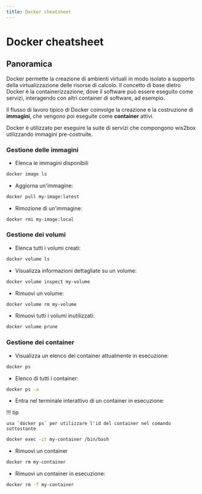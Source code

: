 ```yaml
---
title: Docker cheatsheet
---
```


# Docker cheatsheet

## Panoramica

Docker permette la creazione di ambienti virtuali in modo isolato a supporto della virtualizzazione delle risorse di calcolo. Il concetto di base dietro Docker è la containerizzazione, dove il software può essere eseguito come servizi, interagendo con altri container di software, ad esempio.

Il flusso di lavoro tipico di Docker coinvolge la creazione e la costruzione di **immagini**, che vengono poi eseguite come **container** attivi.

Docker è utilizzato per eseguire la suite di servizi che compongono wis2box utilizzando immagini pre-costruite.

### Gestione delle immagini

* Elenca le immagini disponibili

```bash
docker image ls
```

* Aggiorna un'immagine:

```bash
docker pull my-image:latest
```

* Rimozione di un'immagine:

```bash
docker rmi my-image:local
```

### Gestione dei volumi

* Elenca tutti i volumi creati:

```bash
docker volume ls
```

* Visualizza informazioni dettagliate su un volume:

```bash
docker volume inspect my-volume
```

* Rimuovi un volume:

```bash
docker volume rm my-volume
```

* Rimuovi tutti i volumi inutilizzati:

```bash
docker volume prune
```

### Gestione dei container

* Visualizza un elenco dei container attualmente in esecuzione:

```bash
docker ps
```

* Elenco di tutti i container:

```bash
docker ps -a
```

* Entra nel terminale interattivo di un container in esecuzione:


!!! tip

    usa `docker ps` per utilizzare l'id del container nel comando sottostante

```bash
docker exec -it my-container /bin/bash
```

* Rimuovi un container

```bash
docker rm my-container
```

* Rimuovi un container in esecuzione:

```bash
docker rm -f my-container
```
